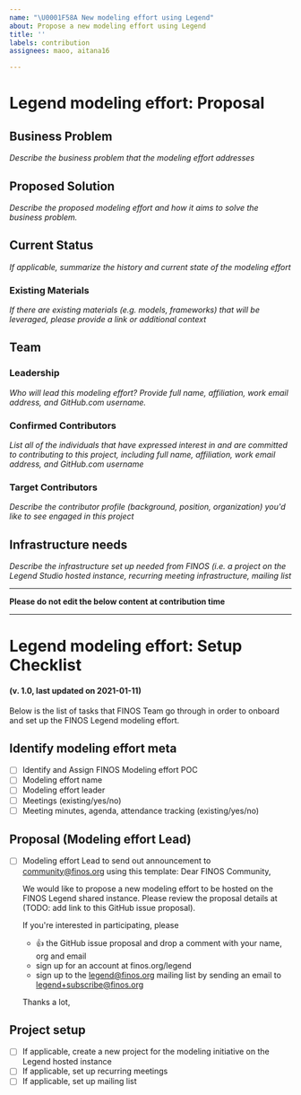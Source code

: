 ```yaml
---
name: "\U0001F58A New modeling effort using Legend"
about: Propose a new modeling effort using Legend
title: ''
labels: contribution
assignees: maoo, aitana16

---
```


# Legend modeling effort: Proposal
## Business Problem
*Describe the business problem that the modeling effort addresses*
 
## Proposed Solution
*Describe the proposed modeling effort and how it aims to solve the business problem.*
 
## Current Status
*If applicable, summarize the history and current state of the modeling effort*
 
### Existing Materials
*If there are existing materials (e.g. models, frameworks) that will be leveraged, please provide a link or additional context*

## Team
### Leadership
*Who will lead this modeling effort? Provide full name, affiliation, work email address, and GitHub.com username.*

### Confirmed Contributors
*List all of the individuals that have expressed interest in and are committed to contributing to this project, including full name, affiliation, work email address, and GitHub.com username*

### Target Contributors
*Describe the contributor profile (background, position, organization) you'd like to see engaged in this project*

## Infrastructure needs
*Describe the infrastructure set up needed from FINOS (i.e. a project on the Legend Studio hosted instance, recurring meeting infrastructure, mailing list*


----

**Please do not edit the below content at contribution time**

----

# Legend modeling effort: Setup Checklist  
#### (v. 1.0, last updated on 2021-01-11)
Below is the list of tasks that FINOS Team go through in order to onboard and set up the FINOS Legend modeling effort.

## Identify modeling effort meta
- [ ] Identify and Assign FINOS Modeling effort POC
- [ ] Modeling effort name
- [ ] Modeling effort leader
- [ ] Meetings (existing/yes/no)
- [ ] Meeting minutes, agenda, attendance tracking (existing/yes/no)

## Proposal (Modeling effort Lead)
- [ ] Modeling effort Lead to send out announcement to community@finos.org using this template:
    Dear FINOS Community, 
    
    We would like to propose a new modeling effort to be hosted on the FINOS Legend shared instance.
    Please review the proposal details at (TODO: add link to this GitHub issue proposal).
    
    If you're interested in participating, please 
    - :+1: the GitHub issue proposal and drop a comment with your name, org and email
    - sign up for an account at finos.org/legend
    - sign up to the legend@finos.org mailing list by sending an email to legend+subscribe@finos.org
   
   Thanks a lot,
   
## Project setup
- [ ] If applicable, create a new project for the modeling initiative on the Legend hosted instance
- [ ] If applicable, set up recurring meetings
- [ ] If applicable, set up mailing list
